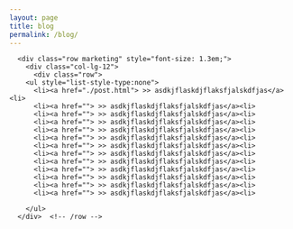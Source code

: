 ```yaml
---
layout: page
title: blog
permalink: /blog/
---
```


      <div class="row marketing" style="font-size: 1.3em;">
        <div class="col-lg-12">
          <div class="row">
	    <ul style="list-style-type:none">
	      <li><a href="./post.html"> >> asdkjflaskdjflaksfjalskdfjas</a><li>
	      <li><a href=""> >> asdkjflaskdjflaksfjalskdfjas</a><li>
	      <li><a href=""> >> asdkjflaskdjflaksfjalskdfjas</a><li>
	      <li><a href=""> >> asdkjflaskdjflaksfjalskdfjas</a><li>
	      <li><a href=""> >> asdkjflaskdjflaksfjalskdfjas</a><li>
	      <li><a href=""> >> asdkjflaskdjflaksfjalskdfjas</a><li>
	      <li><a href=""> >> asdkjflaskdjflaksfjalskdfjas</a><li>
	      <li><a href=""> >> asdkjflaskdjflaksfjalskdfjas</a><li>
	      <li><a href=""> >> asdkjflaskdjflaksfjalskdfjas</a><li>
	      <li><a href=""> >> asdkjflaskdjflaksfjalskdfjas</a><li>
	      <li><a href=""> >> asdkjflaskdjflaksfjalskdfjas</a><li>
	      <li><a href=""> >> asdkjflaskdjflaksfjalskdfjas</a><li>
	      <li><a href=""> >> asdkjflaskdjflaksfjalskdfjas</a><li>
		
	    </ul>
	  </div>  <!-- /row -->
